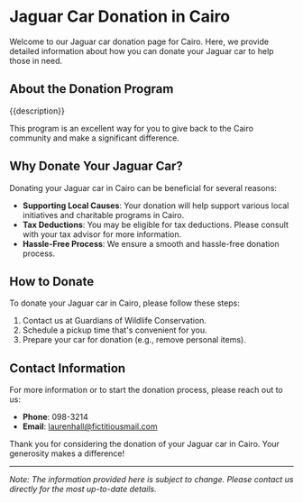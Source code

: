 #     Jaguar Car Donation in     Cairo

Welcome to our     Jaguar car donation page for     Cairo. Here, we provide detailed information about how you can donate your     Jaguar car to help those in need.

## About the Donation Program

{{description}}

This program is an excellent way for you to give back to the     Cairo community and make a significant difference.

## Why Donate Your     Jaguar Car?

Donating your     Jaguar car in     Cairo can be beneficial for several reasons:

- **Supporting Local Causes**: Your donation will help support various local initiatives and charitable programs in     Cairo.
- **Tax Deductions**: You may be eligible for tax deductions. Please consult with your tax advisor for more information.
- **Hassle-Free Process**: We ensure a smooth and hassle-free donation process.

## How to Donate

To donate your     Jaguar car in     Cairo, please follow these steps:

1. Contact us at     Guardians of Wildlife Conservation.
2. Schedule a pickup time that's convenient for you.
3. Prepare your car for donation (e.g., remove personal items).

## Contact Information

For more information or to start the donation process, please reach out to us:

- **Phone**: 098-3214
- **Email**:     laurenhall@fictitiousmail.com

Thank you for considering the donation of your     Jaguar car in     Cairo. Your generosity makes a difference!

---

*Note: The information provided here is subject to change. Please contact us directly for the most up-to-date details.*
